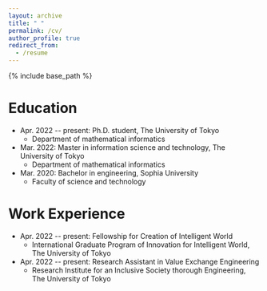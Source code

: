 ```yaml
---
layout: archive
title: " "
permalink: /cv/
author_profile: true
redirect_from:
  - /resume
---
```


{% include base_path %}

Education
======
* Apr. 2022 -- present: Ph.D. student, The University of Tokyo
  * Department of mathematical informatics
* Mar. 2022: Master in information science and technology, The University of Tokyo
  * Department of mathematical informatics
* Mar. 2020: Bachelor in engineering, Sophia University
  * Faculty of science and technology
  

Work Experience
======
* Apr. 2022 -- present: Fellowship for Creation of Intelligent World
  * International Graduate Program of Innovation for Intelligent World, The University of Tokyo
* Apr. 2022 -- present: Research Assistant in Value Exchange Engineering
  * Research Institute for an Inclusive Society thorough Engineering, The University of Tokyo

<!--   
Teaching
======


Awards
======


Others
======
 -->
